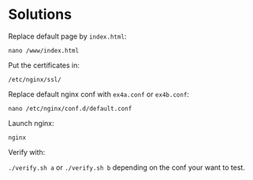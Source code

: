 # Solutions

Replace default page by `index.html`:

`nano /www/index.html` 

Put the certificates in:

`/etc/nginx/ssl/`

Replace default nginx conf with `ex4a.conf` or `ex4b.conf`:

`nano /etc/nginx/conf.d/default.conf`

Launch nginx:

`nginx`

Verify with:

`./verify.sh a` or `./verify.sh b` depending on the conf your want to test.